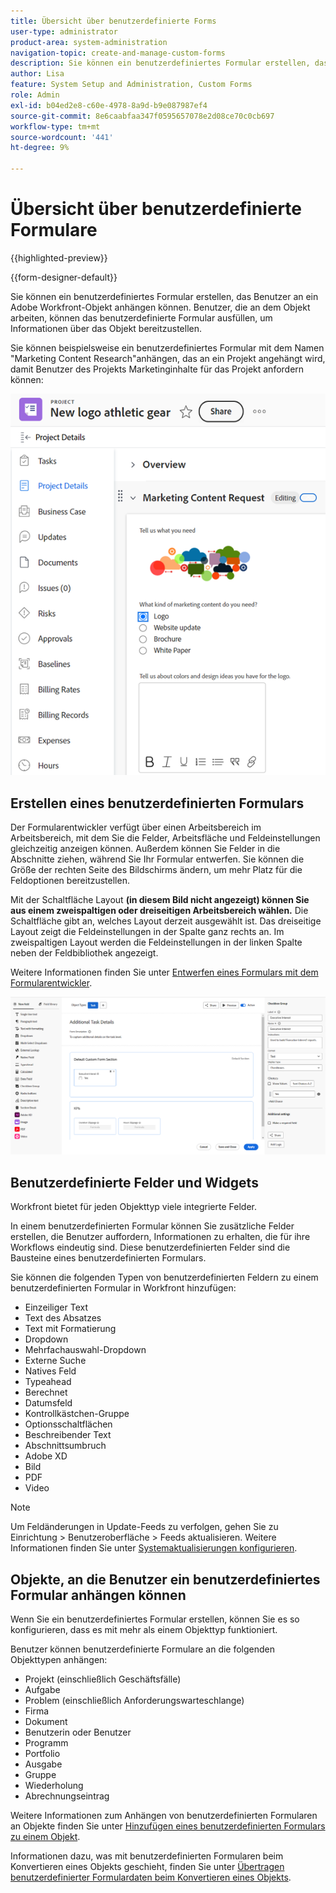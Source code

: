 ```yaml
---
title: Übersicht über benutzerdefinierte Forms
user-type: administrator
product-area: system-administration
navigation-topic: create-and-manage-custom-forms
description: Sie können ein benutzerdefiniertes Formular erstellen, das Benutzer an ein Adobe Workfront-Objekt anhängen können. Benutzer, die an dem Objekt arbeiten, können das benutzerdefinierte Formular ausfüllen, um Informationen über das Objekt bereitzustellen.
author: Lisa
feature: System Setup and Administration, Custom Forms
role: Admin
exl-id: b04ed2e8-c60e-4978-8a9d-b9e087987ef4
source-git-commit: 8e6caabfaa347f0595657078e2d08ce70c0cb697
workflow-type: tm+mt
source-wordcount: '441'
ht-degree: 9%

---
```


# Übersicht über benutzerdefinierte Formulare

<!--Audited: 12/2023-->

{{highlighted-preview}}

{{form-designer-default}}

Sie können ein benutzerdefiniertes Formular erstellen, das Benutzer an ein Adobe Workfront-Objekt anhängen können. Benutzer, die an dem Objekt arbeiten, können das benutzerdefinierte Formular ausfüllen, um Informationen über das Objekt bereitzustellen.

Sie können beispielsweise ein benutzerdefiniertes Formular mit dem Namen &quot;Marketing Content Research&quot;anhängen, das an ein Projekt angehängt wird, damit Benutzer des Projekts Marketinginhalte für das Projekt anfordern können:

![](assets/see-image-details-page.png)

## Erstellen eines benutzerdefinierten Formulars

Der Formularentwickler verfügt über einen Arbeitsbereich im Arbeitsbereich, mit dem Sie die Felder, Arbeitsfläche und Feldeinstellungen gleichzeitig anzeigen können. Außerdem können Sie Felder in die Abschnitte ziehen, während Sie Ihr Formular entwerfen. Sie können die Größe der rechten Seite des Bildschirms ändern, um mehr Platz für die Feldoptionen bereitzustellen.

Mit der Schaltfläche <span class="preview">Layout **(in diesem Bild nicht angezeigt) können Sie aus einem zweispaltigen oder dreiseitigen Arbeitsbereich wählen.** Die Schaltfläche gibt an, welches Layout derzeit ausgewählt ist. Das dreiseitige Layout zeigt die Feldeinstellungen in der Spalte ganz rechts an. Im zweispaltigen Layout werden die Feldeinstellungen in der linken Spalte neben der Feldbibliothek angezeigt.</span>

Weitere Informationen finden Sie unter [Entwerfen eines Formulars mit dem Formularentwickler](/help/quicksilver/administration-and-setup/customize-workfront/create-manage-custom-forms/form-designer/design-a-form/design-a-form.md).

![Beispielformulardesigner](assets/form-designer-example.png)

## Benutzerdefinierte Felder und Widgets

Workfront bietet für jeden Objekttyp viele integrierte Felder.

In einem benutzerdefinierten Formular können Sie zusätzliche Felder erstellen, die Benutzer auffordern, Informationen zu erhalten, die für ihre Workflows eindeutig sind. Diese benutzerdefinierten Felder sind die Bausteine eines benutzerdefinierten Formulars.

Sie können die folgenden Typen von benutzerdefinierten Feldern zu einem benutzerdefinierten Formular in Workfront hinzufügen:

* Einzeiliger Text
* Text des Absatzes
* Text mit Formatierung
* Dropdown
* Mehrfachauswahl-Dropdown
* Externe Suche
* Natives Feld
* Typeahead
* Berechnet
* Datumsfeld
* Kontrollkästchen-Gruppe
* Optionsschaltflächen
* Beschreibender Text
* Abschnittsumbruch
* Adobe XD
* Bild
* PDF
* Video

>[!NOTE]
>
>Um Feldänderungen in Update-Feeds zu verfolgen, gehen Sie zu Einrichtung > Benutzeroberfläche > Feeds aktualisieren. Weitere Informationen finden Sie unter [Systemaktualisierungen konfigurieren](/help/quicksilver/administration-and-setup/set-up-workfront/system-tracked-update-feeds/configure-system-updates.md).

## Objekte, an die Benutzer ein benutzerdefiniertes Formular anhängen können

Wenn Sie ein benutzerdefiniertes Formular erstellen, können Sie es so konfigurieren, dass es mit mehr als einem Objekttyp funktioniert.

Benutzer können benutzerdefinierte Formulare an die folgenden Objekttypen anhängen:

* Projekt (einschließlich Geschäftsfälle)
* Aufgabe
* Problem (einschließlich Anforderungswarteschlange)
* Firma
* Dokument
* Benutzerin oder Benutzer
* Programm
* Portfolio
* Ausgabe
* Gruppe
* Wiederholung
* Abrechnungseintrag

Weitere Informationen zum Anhängen von benutzerdefinierten Formularen an Objekte finden Sie unter [Hinzufügen eines benutzerdefinierten Formulars zu einem Objekt](../../../workfront-basics/work-with-custom-forms/add-a-custom-form-to-an-object.md).

Informationen dazu, was mit benutzerdefinierten Formularen beim Konvertieren eines Objekts geschieht, finden Sie unter [Übertragen benutzerdefinierter Formulardaten beim Konvertieren eines Objekts](/help/quicksilver/administration-and-setup/customize-workfront/create-manage-custom-forms/transfer-custom-form-data-larger-item.md).

